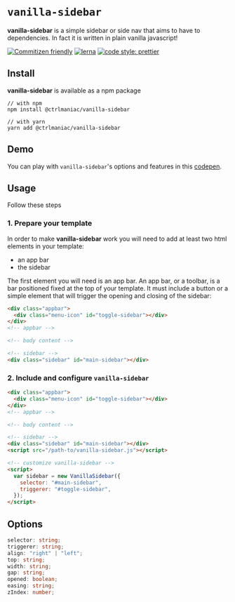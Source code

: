 # `vanilla-sidebar`

**vanilla-sidebar** is a simple sidebar or side nav that aims to have to dependencies. In fact it is written in plain vanilla javascript!

[![Commitizen friendly](https://img.shields.io/badge/commitizen-friendly-brightgreen.svg)](http://commitizen.github.io/cz-cli/)
[![lerna](https://img.shields.io/badge/maintained%20with-lerna-cc00ff.svg)](https://lerna.js.org/)
[![code style: prettier](https://img.shields.io/badge/code_style-prettier-ff69b4.svg)](https://github.com/prettier/prettier)

## Install

**vanilla-sidebar** is available as a npm package

```shell
// with npm
npm install @ctrlmaniac/vanilla-sidebar

// with yarn
yarn add @ctrlmaniac/vanilla-sidebar
```

## Demo

You can play with `vanilla-sidebar`'s options and features in this [codepen](https://codepen.io/ctrlmaniac/pen/eYrJWwR).

## Usage

Follow these steps

### 1. Prepare your template

In order to make **vanilla-sidebar** work you will need to add at least two html elements in your template:

- an app bar
- the sidebar

The first element you will need is an app bar. An app bar, or a toolbar, is a bar positioned fixed at the top of your template. It must include a button or a simple element that will trigger the opening and closing of the sidebar:

```html
<div class="appbar">
  <div class="menu-icon" id="toggle-sidebar"></div>
</div>
<!-- appbar -->

<!-- body content -->

<!-- sidebar -->
<div class="sidebar" id="main-sidebar"></div>
```

### 2. Include and configure `vanilla-sidebar`

```html
<div class="appbar">
  <div class="menu-icon" id="toggle-sidebar"></div>
</div>
<!-- appbar -->

<!-- body content -->

<!-- sidebar -->
<div class="sidebar" id="main-sidebar"></div>
<script src="/path-to/vanilla-sidebar.js"></script>

<!-- customize vanilla-sidebar -->
<script>
  var sidebar = new VanillaSidebar({
    selector: "#main-sidebar",
    triggerer: "#toggle-sidebar",
  });
</script>
```

## Options

```typescript
selector: string;
triggerer: string;
align: "right" | "left";
top: string;
width: string;
gap: string;
opened: boolean;
easing: string;
zIndex: number;
```

